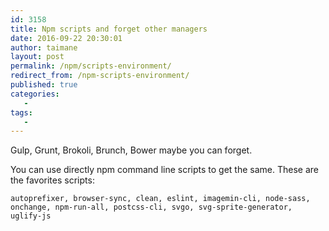 ```yaml
---
id: 3158
title: Npm scripts and forget other managers
date: 2016-09-22 20:30:01
author: taimane
layout: post
permalink: /npm/scripts-environment/
redirect_from: /npm-scripts-environment/
published: true
categories:
   -
tags:
   -
---
```

Gulp, Grunt, Brokoli, Brunch, Bower maybe you can forget.

You can use directly npm command line scripts to get the same. These are the favorites scripts:
```
autoprefixer, browser-sync, clean, eslint, imagemin-cli, node-sass, onchange, npm-run-all, postcss-cli, svgo, svg-sprite-generator, uglify-js
```

